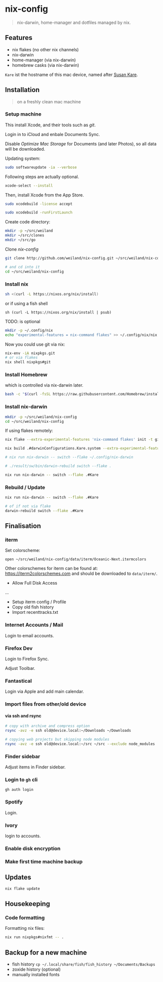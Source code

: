 # nix-config

> nix-darwin, home-manager and dotfiles managed by nix.

## Features

- nix flakes (no other nix channels)
- nix-darwin
- home-manager (via nix-darwin)
- homebrew casks (via nix-darwin)

`Kare` ist the hostname of this mac device, named after [Susan Kare](https://en.wikipedia.org/wiki/Susan_Kare).

## Installation

> on a freshly clean mac machine

### Setup machine


This install Xcode, and their tools such as *git*.

Login in to iCloud and enbale Documents Sync.

Disable *Optimize Mac Storage* for Documents (and later Photos), so all data will be downloaded.

Updating system:

```bash
sudo softwareupdate -ia --verbose
```

Following steps are actually optional.

```bash
xcode-select --install
```

Then, install Xcode from the App Store.

```bash
sudo xcodebuild -license accept
```

```bash
sudo xcodebuild -runFirstLaunch
```

Create code directory:

```bash
mkdir -p ~/src/weiland
mkdir ~/src/clones
mkdir ~/src/go
```

Clone *nix-config*

```bash
git clone http://github.com/weiland/nix-config.git ~/src/weiland/nix-config

# and cd into it
cd ~/src/weiland/nix-config
```

### Install nix

```bash
sh <(curl -L https://nixos.org/nix/install)
```

or if using a fish shell

```fish
sh (curl -L https://nixos.org/nix/install | psub)
```

TODO: is optional

```bash
mkdir -p ~/.config/nix
echo "experimental-features = nix-command flakes" >> ~/.config/nix/nix.conf
```

Now you could use git via nix:

```bash
nix-env -iA nixpkgs.git
# or via flakes
nix shell nixpkgs#git
```

### Install Homebrew 

which is controlled via nix-darwin later.

```bash
bash -c "$(curl -fsSL https://raw.githubusercontent.com/Homebrew/install/HEAD/install.sh)"
```

### Install nix-darwin

```bash
mkdir -p ~/src/weiland/nix-config
cd ~/src/weiland/nix-config
```

If using flakes remotely:

```bash
nix flake --extra-experimental-features 'nix-command flakes' init -t github:weiland/nix-config#darwin
```

```bash
nix build .#darwinConfigurations.Kare.system --extra-experimental-features "nix-command flakes"

# nix run nix-darwin -- switch --flake ~/.config/nix-darwin

# ./result/sw/bin/darwin-rebuild switch --flake .

nix run nix-darwin -- switch --flake .#Kare
```

### Rebuild / Update

```bash
nix run nix-darwin -- switch --flake .#Kare

# of if not via flake
darwin-rebuild switch --flake .#Kare
```


## Finalisation

### iterm

Set colorscheme:

```fish
open ~/src/weiland/nix-config/data/iterm/Oceanic-Next.itermcolors
```

Other colorschemes for iterm can be found at: https://iterm2colorschemes.com
and should be downloaded to `data/iterm/`.


- Allow Full Disk Access

...

- Setup iterm config / Profile
- Copy old fish history
- Import recenttracks.txt

### Internet Accounts / Mail

Login to email accounts.


### Firefox Dev

Login to Firefox Sync.

Adjust Toolbar.


### Fantastical

Login via Apple and add main calendar.

### Import files from other/old device

#### via ssh and rsync

```bash
# copy with archive and compress option
rsync -avz -e ssh old@device.local:~/Downloads ~/Downloads

# copying web projects but skipping node modules
rsync -avz -e ssh old@device.local:~/src ~/src --exclude node_modules
```

### Finder sidebar

Adjust items in Finder sidebar.


### Login to `gh` cli

```command
gh auth login
```


### Spotify

Login.


### Ivory

login to accounts.


### Enable disk encryption

### Make first time machine backup


## Updates

```bash
nix flake update
```

## Housekeeping

### Code formatting

Formatting nix files:

```bash
nix run nixpkgs#nixfmt -- .
```

## Backup for a new machine

- fish history `cp ~/.local/share/fish/fish_history ~/Documents/Backups`
- zoxide history (optional)
- manually installed fonts
